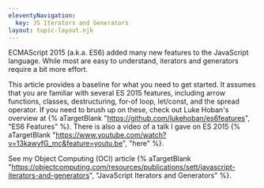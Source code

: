 ```yaml
---
eleventyNavigation:
  key: JS Iterators and Generators
layout: topic-layout.njk
---
```


ECMAScript 2015 (a.k.a. ES6) added many new features to the JavaScript language.
While most are easy to understand,
iterators and generators require a bit more effort.

This article provides a baseline for what you need to get started.
It assumes that you are familiar with several ES 2015 features,
including arrow functions, classes, destructuring, for-of loop, let/const,
and the spread operator.
If you need to brush up on these, check out Luke Hoban's overview at
{% aTargetBlank "https://github.com/lukehoban/es6features", "ES6 Features" %}.
There is also a video of a talk I gave on ES 2015 {% aTargetBlank
"https://www.youtube.com/watch?v=13kawyfG_mc&feature=youtu.be", "here" %}.

See my Object Computing (OCI) article {% aTargetBlank
"https://objectcomputing.com/resources/publications/sett/javascript-iterators-and-generators",
"JavaScript Iterators and Generators" %}.

